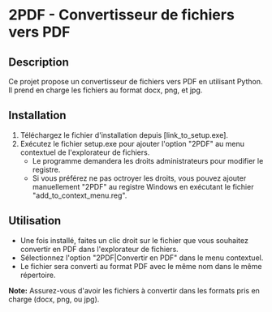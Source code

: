 # 2PDF - Convertisseur de fichiers vers PDF

## Description
Ce projet propose un convertisseur de fichiers vers PDF en utilisant Python. Il prend en charge les fichiers au format docx, png, et jpg.

## Installation
1. Téléchargez le fichier d'installation depuis [link_to_setup.exe].
2. Exécutez le fichier setup.exe pour ajouter l'option "2PDF" au menu contextuel de l'explorateur de fichiers.
   - Le programme demandera les droits administrateurs pour modifier le registre.
   - Si vous préférez ne pas octroyer les droits, vous pouvez ajouter manuellement "2PDF" au registre Windows en exécutant le fichier "add_to_context_menu.reg".

## Utilisation
- Une fois installé, faites un clic droit sur le fichier que vous souhaitez convertir en PDF dans l'explorateur de fichiers.
- Sélectionnez l'option "2PDF|Convertir en PDF" dans le menu contextuel.
- Le fichier sera converti au format PDF avec le même nom dans le même répertoire.

**Note:** Assurez-vous d'avoir les fichiers à convertir dans les formats pris en charge (docx, png, ou jpg).
